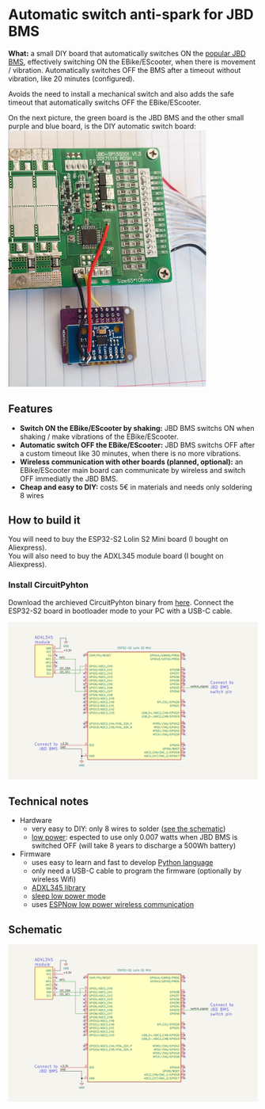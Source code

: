 # Automatic switch anti-spark for JBD BMS

**What:** a small DIY board that automatically switches ON the [popular JBD BMS](https://jiabaidabms.com/), effectively switching ON the EBike/EScooter, when there is movement / vibration. Automatically switches OFF the BMS after a timeout without vibration, like 20 minutes (configured).<br>

Avoids the need to install a mechanical switch and also adds the safe timeout that automatically switchs OFF the EBike/EScooter.

On the next picture, the green board is the JBD BMS and the other small purple and blue board, is the DIY automatic switch board:<br>
[<img src=documentation/board_05.jpg width=400>](documentation/board_05.jpg)

## Features ##
* **Switch ON the EBike/EScooter by shaking:** JBD BMS switchs ON when shaking / make vibrations of the EBike/EScooter.
* **Automatic switch OFF the EBike/EScooter:** JBD BMS switchs OFF after a custom timeout like 30 minutes, when there is no more vibrations.
* **Wireless communication with other boards (planned, optional):** an EBike/EScooter main board can communicate by wireless and switch OFF immediatly the JBD BMS.
* **Cheap and easy to DIY:** costs 5€ in materials and needs only soldering 8 wires

## How to build it ##

You will need to buy the ESP32-S2 Lolin S2 Mini board (I bought on Aliexpress).<br>
You will also need to buy the ADXL345 module board (I bought on Aliexpress).

### Install CircuitPyhton ###

Download the archieved CircuitPyhton binary from [here](/circuitpython_binary). Connect the ESP32-S2 board in bootloader mode to your PC with a USB-C cable.



<img src=hardware/schematic.png>




## Technical notes ##
* Hardware
    * very easy to DIY: only 8 wires to solder ([see the schematic](hardware/schematic.png))
    * [low power](https://learn.adafruit.com/deep-sleep-with-circuitpython/power-consumption): espected to use only 0.007 watts when JBD BMS is switched OFF (will take 8 years to discharge a 500Wh battery)
* Firmware
    * uses easy to learn and fast to develop [Python language](https://circuitpython.org/)
    * only need a USB-C cable to program the firmware (optionally by wireless Wifi)
    * [ADXL345 library](https://github.com/adafruit/Adafruit_CircuitPython_ADXL34x)
    * [sleep low power mode](https://learn.adafruit.com/deep-sleep-with-circuitpython/power-consumption)
    * uses [ESPNow low power wireless communication](https://docs.circuitpython.org/en/latest/shared-bindings/espnow/index.html)

## Schematic ##
<img src=hardware/schematic.png>
